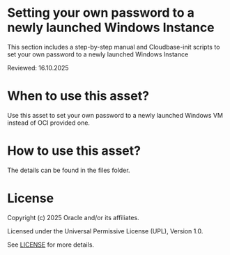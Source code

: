 # Setting your own password to a newly launched Windows Instance


This section includes a step-by-step manual and Cloudbase-init scripts to set your own password to a newly launched Windows Instance 

Reviewed: 16.10.2025
 
# When to use this asset?
 
Use this asset to set your own password to a newly launched Windows VM instead of OCI provided one.
 
# How to use this asset?
 
The details can be found in the files folder.

# License

Copyright (c) 2025 Oracle and/or its affiliates.

Licensed under the Universal Permissive License (UPL), Version 1.0.

See [LICENSE](https://github.com/oracle-devrel/technology-engineering/blob/main/LICENSE) for more details.
